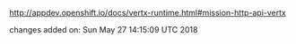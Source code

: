 http://appdev.openshift.io/docs/vertx-runtime.html#mission-http-api-vertx

 
 changes added on: Sun May 27 14:15:09 UTC 2018